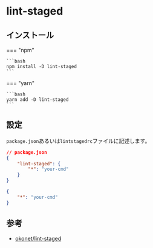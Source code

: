 # lint-staged

## インストール

=== "npm"

    ```bash
    npm install -D lint-staged
    ```

=== "yarn"

    ```bash
    yarn add -D lint-staged
    ```

## 設定

`package.json`あるいは`lintstagedrc`ファイルに記述します。

```json
// package.json
{
    "lint-staged": {
        "*": "your-cmd"
    }
}
```

```json
{
    "*": "your-cmd"
}
```

## 参考

- [okonet/lint-staged](https://github.com/okonet/lint-staged)
